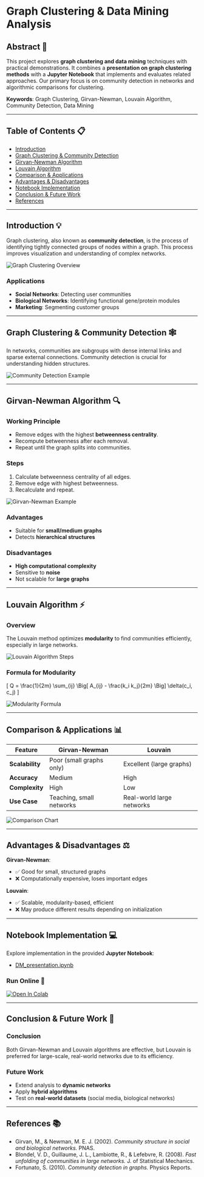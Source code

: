 # Graph Clustering & Data Mining Analysis  

## Abstract 📄  

<span id="span_1">This project explores **graph clustering and data mining** techniques with practical demonstrations.</span> <span id="span_2">It combines a **presentation on graph clustering methods** with a **Jupyter Notebook** that implements and evaluates related approaches.</span> <span id="span_3">Our primary focus is on community detection in networks and algorithmic comparisons for clustering.</span>  

**<span id="span_4">Keywords</span>**: Graph Clustering, Girvan-Newman, Louvain Algorithm, Community Detection, Data Mining  

---

## Table of Contents 📋  

* [Introduction](#introduction-)  
* [Graph Clustering & Community Detection](#graph-clustering--community-detection-)  
* [Girvan-Newman Algorithm](#girvan-newman-algorithm-)  
* [Louvain Algorithm](#louvain-algorithm-)  
* [Comparison & Applications](#comparison--applications-)  
* [Advantages & Disadvantages](#advantages--disadvantages-)  
* [Notebook Implementation](#notebook-implementation-)  
* [Conclusion & Future Work](#conclusion--future-work-)  
* [References](#references-)  

---

## Introduction 💡  

<span id="span_5">Graph clustering, also known as **community detection**, is the process of identifying tightly connected groups of nodes within a graph.</span> <span id="span_6">This process improves visualization and understanding of complex networks.</span>  

![Graph Clustering Overview](images/graph_clustering_intro.png)  

### Applications  
- <span id="span_7">**Social Networks**: Detecting user communities</span>  
- <span id="span_8">**Biological Networks**: Identifying functional gene/protein modules</span>  
- <span id="span_9">**Marketing**: Segmenting customer groups</span>  

---

## Graph Clustering & Community Detection 🕸️  

<span id="span_10">In networks, communities are subgroups with dense internal links and sparse external connections.</span> <span id="span_11">Community detection is crucial for understanding hidden structures.</span>  

![Community Detection Example](images/community_detection.png)  

---

## Girvan-Newman Algorithm 🔍  

### Working Principle  
* Remove edges with the highest **betweenness centrality**.  
* Recompute betweenness after each removal.  
* Repeat until the graph splits into communities.  

### Steps  
1. Calculate betweenness centrality of all edges.  
2. Remove edge with highest betweenness.  
3. Recalculate and repeat.  

![Girvan-Newman Example](images/girvan_newman_example.png)  

### Advantages  
- Suitable for **small/medium graphs**  
- Detects **hierarchical structures**  

### Disadvantages  
- **High computational complexity**  
- Sensitive to **noise**  
- Not scalable for **large graphs**  

---

## Louvain Algorithm ⚡  

### Overview  
<span id="span_20">The Louvain method optimizes **modularity** to find communities efficiently, especially in large networks.</span>  

![Louvain Algorithm Steps](images/louvain_steps.png)  

### Formula for Modularity  
\[
Q = \frac{1}{2m} \sum_{ij} \Big[ A_{ij} - \frac{k_i k_j}{2m} \Big] \delta(c_i, c_j)
\]  

![Modularity Formula](images/modularity_formula.png)  

---

## Comparison & Applications 📊  

| Feature                  | Girvan-Newman                 | Louvain                     |  
|--------------------------|-------------------------------|-----------------------------|  
| **Scalability**          | Poor (small graphs only)      | Excellent (large graphs)    |  
| **Accuracy**             | Medium                        | High                        |  
| **Complexity**           | High                          | Low                         |  
| **Use Case**             | Teaching, small networks      | Real-world large networks   |  

![Comparison Chart](images/comparison_chart.png)  

---

## Advantages & Disadvantages ⚖️  

**Girvan-Newman**:  
- ✅ Good for small, structured graphs  
- ❌ Computationally expensive, loses important edges  

**Louvain**:  
- ✅ Scalable, modularity-based, efficient  
- ❌ May produce different results depending on initialization  

---

## Notebook Implementation 💻  

Explore implementation in the provided **Jupyter Notebook**:  

* [DM_presentation.ipynb](DM_presentation.ipynb)  

### Run Online 🚀  
[![Open In Colab](https://colab.research.google.com/assets/colab-badge.svg)](https://colab.research.google.com/drive/1AY95P4Wtvb1REbJbbUneiS)  

---

## Conclusion & Future Work 🏁  

### Conclusion  
<span id="span_30">Both Girvan-Newman and Louvain algorithms are effective, but Louvain is preferred for large-scale, real-world networks due to its efficiency.</span>  

### Future Work  
- Extend analysis to **dynamic networks**  
- Apply **hybrid algorithms**  
- Test on **real-world datasets** (social media, biological networks)  

---

## References 📚  

* Girvan, M., & Newman, M. E. J. (2002). *Community structure in social and biological networks.* PNAS.  
* Blondel, V. D., Guillaume, J. L., Lambiotte, R., & Lefebvre, R. (2008). *Fast unfolding of communities in large networks.* J. of Statistical Mechanics.  
* Fortunato, S. (2010). *Community detection in graphs.* Physics Reports.  
